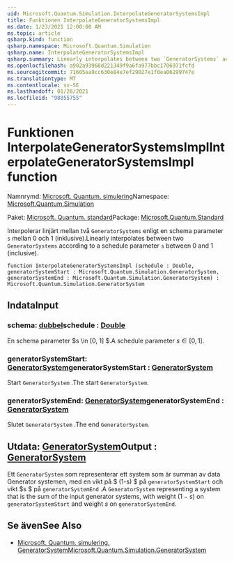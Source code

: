 ```yaml
---
uid: Microsoft.Quantum.Simulation.InterpolateGeneratorSystemsImpl
title: Funktionen InterpolateGeneratorSystemsImpl
ms.date: 1/23/2021 12:00:00 AM
ms.topic: article
qsharp.kind: function
qsharp.namespace: Microsoft.Quantum.Simulation
qsharp.name: InterpolateGeneratorSystemsImpl
qsharp.summary: Linearly interpolates between two `GeneratorSystems` according to a schedule parameter `s` between 0 and 1 (inclusive).
ms.openlocfilehash: a902a93968d221349f9a6fa977bbc1706971fcfd
ms.sourcegitcommit: 71605ea9cc630e84e7ef29027e1f0ea06299747e
ms.translationtype: MT
ms.contentlocale: sv-SE
ms.lasthandoff: 01/26/2021
ms.locfileid: "98855755"
---
```

# <a name="interpolategeneratorsystemsimpl-function"></a><span data-ttu-id="09f7b-102">Funktionen InterpolateGeneratorSystemsImpl</span><span class="sxs-lookup"><span data-stu-id="09f7b-102">InterpolateGeneratorSystemsImpl function</span></span>

<span data-ttu-id="09f7b-103">Namnrymd: [Microsoft. Quantum. simulering](xref:Microsoft.Quantum.Simulation)</span><span class="sxs-lookup"><span data-stu-id="09f7b-103">Namespace: [Microsoft.Quantum.Simulation](xref:Microsoft.Quantum.Simulation)</span></span>

<span data-ttu-id="09f7b-104">Paket: [Microsoft. Quantum. standard](https://nuget.org/packages/Microsoft.Quantum.Standard)</span><span class="sxs-lookup"><span data-stu-id="09f7b-104">Package: [Microsoft.Quantum.Standard](https://nuget.org/packages/Microsoft.Quantum.Standard)</span></span>


<span data-ttu-id="09f7b-105">Interpolerar linjärt mellan två `GeneratorSystems` enligt en schema parameter `s` mellan 0 och 1 (inklusive).</span><span class="sxs-lookup"><span data-stu-id="09f7b-105">Linearly interpolates between two `GeneratorSystems` according to a schedule parameter `s` between 0 and 1 (inclusive).</span></span>

```qsharp
function InterpolateGeneratorSystemsImpl (schedule : Double, generatorSystemStart : Microsoft.Quantum.Simulation.GeneratorSystem, generatorSystemEnd : Microsoft.Quantum.Simulation.GeneratorSystem) : Microsoft.Quantum.Simulation.GeneratorSystem
```


## <a name="input"></a><span data-ttu-id="09f7b-106">Indata</span><span class="sxs-lookup"><span data-stu-id="09f7b-106">Input</span></span>

### <a name="schedule--double"></a><span data-ttu-id="09f7b-107">schema: [dubbel](xref:microsoft.quantum.lang-ref.double)</span><span class="sxs-lookup"><span data-stu-id="09f7b-107">schedule : [Double](xref:microsoft.quantum.lang-ref.double)</span></span>

<span data-ttu-id="09f7b-108">En schema parameter $s \in [0, 1] $.</span><span class="sxs-lookup"><span data-stu-id="09f7b-108">A schedule parameter $s\in[0,1]$.</span></span>


### <a name="generatorsystemstart--generatorsystem"></a><span data-ttu-id="09f7b-109">generatorSystemStart: [GeneratorSystem](xref:Microsoft.Quantum.Simulation.GeneratorSystem)</span><span class="sxs-lookup"><span data-stu-id="09f7b-109">generatorSystemStart : [GeneratorSystem](xref:Microsoft.Quantum.Simulation.GeneratorSystem)</span></span>

<span data-ttu-id="09f7b-110">Start `GeneratorSystem` .</span><span class="sxs-lookup"><span data-stu-id="09f7b-110">The start `GeneratorSystem`.</span></span>


### <a name="generatorsystemend--generatorsystem"></a><span data-ttu-id="09f7b-111">generatorSystemEnd: [GeneratorSystem](xref:Microsoft.Quantum.Simulation.GeneratorSystem)</span><span class="sxs-lookup"><span data-stu-id="09f7b-111">generatorSystemEnd : [GeneratorSystem](xref:Microsoft.Quantum.Simulation.GeneratorSystem)</span></span>

<span data-ttu-id="09f7b-112">Slutet `GeneratorSystem` .</span><span class="sxs-lookup"><span data-stu-id="09f7b-112">The end `GeneratorSystem`.</span></span>



## <a name="output--generatorsystem"></a><span data-ttu-id="09f7b-113">Utdata: [GeneratorSystem](xref:Microsoft.Quantum.Simulation.GeneratorSystem)</span><span class="sxs-lookup"><span data-stu-id="09f7b-113">Output : [GeneratorSystem](xref:Microsoft.Quantum.Simulation.GeneratorSystem)</span></span>

<span data-ttu-id="09f7b-114">Ett `GeneratorSystem` som representerar ett system som är summan av data Generator systemen, med en vikt på $ (1-s) $ på `generatorSystemStart` och vikt $s $ på `generatorSystemEnd` .</span><span class="sxs-lookup"><span data-stu-id="09f7b-114">A `GeneratorSystem` representing a system that is the sum of the input generator systems, with weight $(1-s)$ on `generatorSystemStart` and weight $s$ on `generatorSystemEnd`.</span></span>

## <a name="see-also"></a><span data-ttu-id="09f7b-115">Se även</span><span class="sxs-lookup"><span data-stu-id="09f7b-115">See Also</span></span>

- [<span data-ttu-id="09f7b-116">Microsoft. Quantum. simulering. GeneratorSystem</span><span class="sxs-lookup"><span data-stu-id="09f7b-116">Microsoft.Quantum.Simulation.GeneratorSystem</span></span>](xref:Microsoft.Quantum.Simulation.GeneratorSystem)